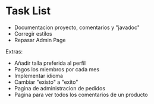 
# Task List

- Documentacion proyecto, comentarios y "javadoc"
- Corregir estilos
- Repasar Admin Page

Extras:
 - Añadir talla preferida al perfil
 - Pagos los miembros por cada mes
 - Implementar idioma
 - Cambiar "existo" a "exito"
 - Pagina de administracion de pedidos
 - Pagina para ver todos los comentarios de un producto
